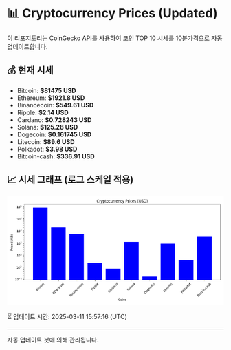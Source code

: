 
# 📊 Cryptocurrency Prices (Updated)

이 리포지토리는 CoinGecko API를 사용하여 코인 TOP 10 시세를 10분가격으로 자동 업데이트합니다.

## 💰 현재 시세
- Bitcoin: **$81475 USD**
- Ethereum: **$1921.8 USD**
- Binancecoin: **$549.61 USD**
- Ripple: **$2.14 USD**
- Cardano: **$0.728243 USD**
- Solana: **$125.28 USD**
- Dogecoin: **$0.161745 USD**
- Litecoin: **$89.6 USD**
- Polkadot: **$3.98 USD**
- Bitcoin-cash: **$336.91 USD**

## 📈 시세 그래프 (로그 스케일 적용)
![Crypto Prices](crypto_prices.png)

⏳ 업데이트 시간: 2025-03-11 15:57:16 (UTC)

---
자동 업데이트 봇에 의해 관리됩니다.
